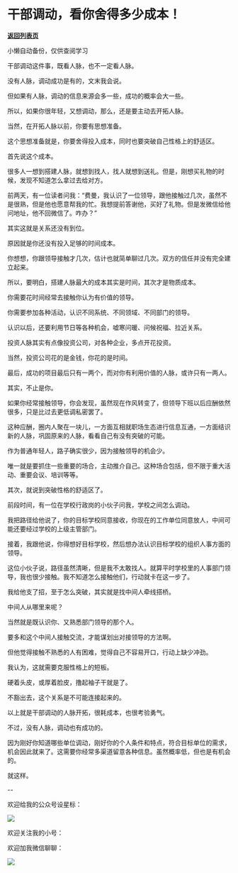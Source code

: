 # 干部调动，看你舍得多少成本！

[**返回列表页**](/gzh/费曼的小茶馆)

小懒自动备份，仅供查阅学习

干部调动这件事，既看人脉，也不一定看人脉。  

没有人脉，调动成功是有的，文末我会说。

但如果有人脉，调动的信息来源会多一些，成功的概率会大一些。

所以，如果你很年轻，又想调动，那么，还是要主动去开拓人脉。  

当然，在开拓人脉以前，你要有思想准备。

这个思想准备就是，你要舍得投入成本，同时也要突破自己性格上的舒适区。

首先说这个成本。

很多人一想到搭建人脉，就想到找人，找人就想到送礼。但是，刚想买礼物的时候，发现不知道怎么拿过去给对方。

前两天，有一位读者问我：“费曼，我认识了一位领导，跟他接触过几次，虽然不是很熟，但是他也愿意帮我的忙。我想提前答谢他，买好了礼物。但是发微信给他问地址，他不回微信了。咋办？”  

其实这就是关系还没有到位。  

原因就是你还没有投入足够的时间成本。  

你想想，你跟领导接触才几次，估计也就简单聊过几次。双方的信任并没有完全建立起来。

所以，要明白，搭建人脉最大的成本其实是时间，其次才是物质成本。

你需要花时间经常去接触你认为有价值的领导。

你需要参加各种活动，认识不同系统、不同领域、不同部门的领导。  

认识以后，还要利用节日等各种机会，嘘寒问暖、问候祝福、拉近关系。

投资人脉其实有点像投资公司，对各种企业，多点开花投资。

当然，投资公司花的是金钱，你花的是时间。  

最后，成功的项目最后只有一两个，而对你有利用价值的人脉，或许只有一两人。  

其实，不止是你。  

如果你经常接触领导，你会发现，虽然现在作风转变了，但领导下班以后应酬依然很多，只是比过去更低调私密罢了。

这种应酬，圈内人聚在一块儿，一方面互相就职场生态进行信息互通，一方面结识新的人脉，巩固原来的人脉，看看自己有没有突破的可能。

作为普通年轻人，路子确实很少，因为接触领导的机会少。

唯一就是要抓住一些重要的场合，主动推介自己。这种场合包括，但不限于重大活动、重要会议、培训等等。

其次，就说到突破性格的舒适区了。  

前段时间，有一位在学校行政岗的小伙子问我，学校之间怎么调动。  

我把路径给他说了，你的目标学校同意接收，你现在的工作单位同意放人，中间可能还要经过学校的上级主管部门。

接着，我跟他说，你得想好目标学校，然后想办法认识目标学校的组织人事方面的领导。

这位小伙子说，路径虽然清晰，但是我不太敢找人。就算平时学校里的人事部门领导，我也很少接触。我不知道怎么接触他们，行动就卡在这一步了。

我给他支了招，至于怎么突破，其实就是找中间人牵线搭桥。  

中间人从哪里来呢？

当然就是既认识你、又熟悉部门领导的那个人。

要多和这个中间人接触交流，才能谋划出对接领导的方法啊。

但他觉得接触不熟悉的人有困难，觉得自己不容易开口，行动上缺少冲劲。  

我认为，这就需要克服性格上的短板。

硬着头皮，或厚着脸皮，撸起袖子干就是了。

不豁出去，这个关系是不可能连接起来的。

以上就是干部调动的人脉开拓，很耗成本，也很考验勇气。

不过，没有人脉，调动也有成功的。

因为刚好你知道哪些单位调动，刚好你的个人条件和特点，符合目标单位的需求，机会因此就来了。这需要你经常多渠道留意各种信息。虽然概率低，但也是有机会的。  

就这样。

\--  

欢迎给我的公众号设星标：  

![](https://mmbiz.qpic.cn/mmbiz_jpg/4ufdCXwkRAod3AMxVicia6Yyhr184eMJXv2rlXMhia5o7YMc9J6tJ7vjb4ia0hgwBJCbaLQERrBzOTaQqS14KQukaA/640?wx_fmt=jpeg&from;=appmsg)

欢迎关注我的小号：

  

欢迎加我微信聊聊：  

![](https://mmbiz.qpic.cn/mmbiz_jpg/4ufdCXwkRAogiaBPlLVvMdhW25OKOspeLKicEd7LtibnPG1m66ljicjv5q7W5uHrPrOnhOiaExezAKMkAnQpKcBBLMw/640?wx_fmt=jpeg&from;=appmsg)

